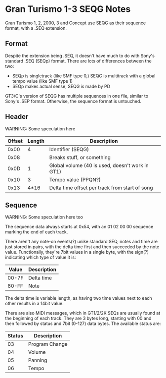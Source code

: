 Gran Turismo 1-3 SEQG Notes
===========================
Gran Turismo 1, 2, 2000, 3 and Concept use SEQG as their sequence format, with a .SEQ extension.

Format
------

Despite the extension being .SEQ, it doesn't have much to do with Sony's standard .SEQ (SEQp) format. There are lots of differences between the two:
- SEQp is singletrack (like SMF type 0,) SEQG is multitrack with a global tempo value (like SMF type 1)
- SEQp makes actual sense, SEQG is made by PD

GT3/C's version of SEQG has multiple sequences in one file, similar to Sony's .SEP format. Otherwise, the sequence format is untouched.

Header
------

WARNING: Some speculation here

|Offset|Length|Description                                    |
|------|------|-----------------------------------------------|
|  0x00|     4|Identifier (SEQG)                              |
|  0x08|      |Breaks stuff, or something                     |
|  0x0D|     1|Global volume (40 is used, doesn't work in GT1)|
|  0x10|     3|Tempo value (PPQN?)                            |
|  0x13|  4*16|Delta time offset per track from start of song |

Sequence
--------

WARNING: Some speculation here too

The sequence data always starts at 0x54, with an 01 02 00 00 sequence marking the end of each track.

There aren't any note-on events(?) unike standard SEQ, notes and time are just stored in pairs, with the delta time first and then succeeded by the note value. Functionally, they're 7bit values in a single byte, with the sign(?) indicating which type of value it is:

|Value|Description|
|-----|-----------|
|00-7F|Delta time |
|80-FF|Note       |

The delta time is variable length, as having two time values next to each other results in a 14bit value.

There are also MIDI messages, which in GT1/2/2K SEQs are usually found at the beginning of each track. They are 3 bytes long, starting with 00 and then followed by status and 7bit (0-127) data bytes. The available status are:

|Status|Description    |
|------|---------------|
|03    |Program Change |
|04    |Volume         |
|05    |Panning        |
|06    |Tempo          |
